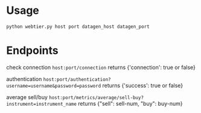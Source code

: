 # Usage 

```python webtier.py host port datagen_host datagen_port```

# Endpoints

check connection
```host:port/connection```
returns {'connection': true or false}

authentication
```host:port/authentication?username=username&password=password```
returns {'success': true or false}

average sell/buy
```host:port/metrics/average/sell-buy?instrument=instrument_name```
returns {"sell": sell-num, "buy": buy-num}
